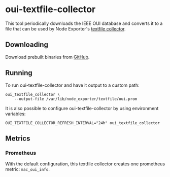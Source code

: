 # oui-textfile-collector

This tool periodically downloads the IEEE OUI database and converts it to a file that can be used by
Node Exporter's [textfile collector](https://github.com/prometheus/node_exporter#textfile-collector).

## Downloading

Download prebuilt binaries from [GitHub](https://github.com/adaricorp/oui-textfile-collector/releases/latest).

## Running

To run oui-textfile-collector and have it output to a custom path:

```
oui_textfile_collector \
    --output-file /var/lib/node_exporter/textfile/oui.prom
```

It is also possible to configure oui-textfile-collector by using environment variables:

```
OUI_TEXTFILE_COLLECTOR_REFRESH_INTERVAL="24h" oui_textfile_collector
```

## Metrics

### Prometheus

With the default configuration, this textfile collector creates one prometheus metric: `mac_oui_info`.
